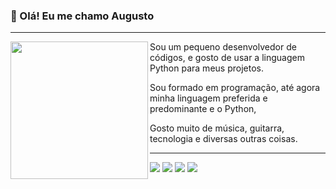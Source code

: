 ###  🎈 Olá! Eu me chamo Augusto
--------------------------------
<img align="left" height="220" src="https://cdn.discordapp.com/emojis/953517680235790336.webp?size=128&quality=lossless"/>



<p> 
Sou um pequeno desenvolvedor de códigos, e gosto de usar a linguagem Python para meus projetos.</p>
<p> 
   Sou formado em programação, até agora minha linguagem preferida e predominante e o Python,
    
   Gosto muito de música, guitarra, tecnologia e diversas outras coisas.
    
  ----------------------------------------------------------------------------------------------------------
</p>
    
<a href="https://www.youtube.com/mand3loriano" target="_blank"><img src="https://img.shields.io/badge/YouTube-FF0000?style=for-the-badge&logo=youtube&logoColor=white" target="_blank"></a>
<a href="https://instagram.com/guto.busetti" target="_blank"><img src="https://img.shields.io/badge/-Instagram-%23E4405F?style=for-the-badge&logo=instagram&logoColor=white" target="_blank"></a>
<a href = "mailto:guto.busetti@gmail.com"><img src="https://img.shields.io/badge/Gmail-D14836?style=for-the-badge&logo=gmail&logoColor=white" target="_blank"></a>
 <a href="https://discord.gg/XbpmedTSez"><img src='https://img.shields.io/badge/Discord-7289DA?style=for-the-badge&logo=discord&logoColor=white'/></a>
